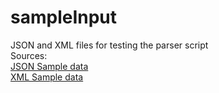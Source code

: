 # sampleInput

JSON and XML files for testing the parser script <br>
Sources: <br>
[JSON Sample data](https://microsoftedge.github.io/Demos/json-dummy-data/) <br>
[XML Sample data](https://freetestdata.com/xml-files/) <br>
